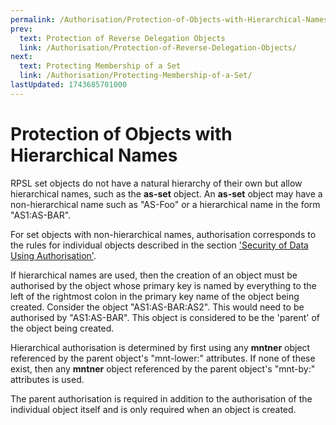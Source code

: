 ```yaml
---
permalink: /Authorisation/Protection-of-Objects-with-Hierarchical-Names
prev:
  text: Protection of Reverse Delegation Objects
  link: /Authorisation/Protection-of-Reverse-Delegation-Objects/
next:
  text: Protecting Membership of a Set
  link: /Authorisation/Protecting-Membership-of-a-Set/
lastUpdated: 1743685701000
---
```


# Protection of Objects with Hierarchical Names

RPSL set objects do not have a natural hierarchy of their own but allow hierarchical names, such as the **as-set** object. An **as-set** object may have a non-hierarchical name such as "AS-Foo" or a hierarchical name in the form "AS1:AS-BAR".

For set objects with non-hierarchical names, authorisation corresponds to the rules for individual objects described in the section ['Security of Data Using Authorisation'](../Authorisation/Security-of-Data-Using-Authorisation/#security-of-data-using-authorisation).

If hierarchical names are used, then the creation of an object must be authorised by the object whose primary key is named by everything to the left of the rightmost colon in the primary key name of the object being created. Consider the object "AS1:AS-BAR:AS2". This would need to be authorised by "AS1:AS-BAR". This object is considered to be the 'parent' of the object being created.

Hierarchical authorisation is determined by first using any **mntner** object referenced by the parent object's "mnt-lower:" attributes. If none of these exist, then any **mntner** object referenced by the parent object's "mnt-by:" attributes is used.

The parent authorisation is required in addition to the authorisation of the individual object itself and is only required when an object is created.
